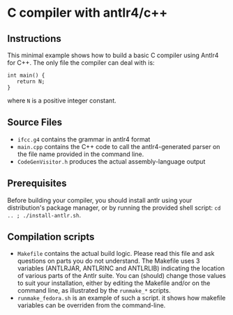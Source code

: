 # C compiler with antlr4/c++

## Instructions

This minimal example shows how to build a basic C compiler using
Antlr4 for C++. The only file the compiler can deal with is:

```
int main() {
   return N;
}
```


where `N` is a positive integer constant.

## Source Files
- `ifcc.g4` contains the grammar in antlr4 format
- `main.cpp` contains the C++ code to call the antlr4-generated parser
  on the file name provided in the command line.
- `CodeGenVisitor.h` produces the actual assembly-language output

## Prerequisites
  Before building your  compiler, you should install  antlr using your
  distribution's  package manager,  or by  running the  provided shell
  script:   `cd  .. ; ./install-antlr.sh`. 
    
## Compilation scripts
- `Makefile` contains  the actual build  logic. Please read  this file
  and ask questions on parts you do not understand.
  The  Makefile uses  3  variables (ANTLRJAR,  ANTLRINC and  ANTLRLIB)
  indicating the location of various parts of the Antlr suite. 
  You can (should)  change  those values to suit your installation, either
  by editing the  Makefile and/or on the command  line, as illustrated
  by the `runmake_*` scripts.
- `runmake_fedora.sh` is an example of such a script. it shows how
  makefile variables can be overriden from the command-line.


